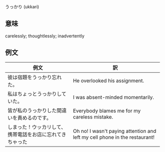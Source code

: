うっかり (ukkari)

## 意味

carelessly; thoughtlessly; inadvertently​

## 例文

|例文|訳|
| --- | --- |
|彼は宿題をうっかり忘れた。|He overlooked his assignment.|
|私はちょっとうっかりしていた。|I was absent-minded momentarily.|
|皆が私のうっかりした間違いを責めるのです。|Everybody blames me for my careless mistake.|
|しまった！ウッカリして、携帯電話をお店に忘れてきちゃった|Oh no! I wasn't paying attention and left my cell phone in the restaurant!|